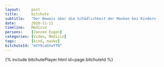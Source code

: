```yaml
---
layout:     post
title:      bitchute
subtitle:   "Der Beweis über die Schädlichkeit der Masken bei Kindern (Eugen Janzen)"
date:       2020-11-11
timeline:   Medizin
persons:    [Janzen Eugen]
categories: [Video, Medizin]
tags:       [kind, maske]
bitchuteId: "mVY9caGYwYTN"
---
```


{% include bitchutePlayer.html id=page.bitchuteId %}
